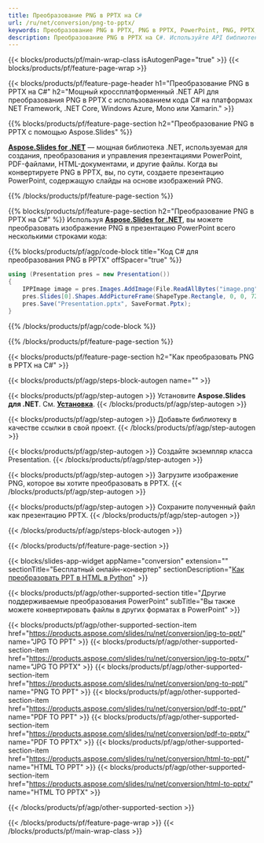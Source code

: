 ```yaml
---
title: Преобразование PNG в PPTX на C#
url: /ru/net/conversion/png-to-pptx/
keywords: Преобразование PNG в PPTX, PNG в PPTX, PowerPoint, PNG, PPTX, C# API, .NET Library
description: Преобразование PNG в PPTX на C#. Используйте API библиотеки .NET для преобразования изображений PNG в PowerPoint
---
```


{{< blocks/products/pf/main-wrap-class isAutogenPage="true" >}}
{{< blocks/products/pf/feature-page-wrap >}}

{{< blocks/products/pf/feature-page-header h1="Преобразование PNG в PPTX на C#" h2="Мощный кроссплатформенный .NET API для преобразования PNG в PPTX с использованием кода C# на платформах NET Framework, .NET Core, Windows Azure, Mono или Xamarin." >}}

{{% blocks/products/pf/feature-page-section h2="Преобразование PNG в PPTX с помощью Aspose.Slides" %}}

[**Aspose.Slides for .NET**](https://products.aspose.com/slides/ru/net/) — мощная библиотека .NET, используемая для создания, преобразования и управления презентациями PowerPoint, PDF-файлами, HTML-документами, и другие файлы. Когда вы конвертируете PNG в PPTX, вы, по сути, создаете презентацию PowerPoint, содержащую слайды на основе изображений PNG.

{{% /blocks/products/pf/feature-page-section %}}


{{% blocks/products/pf/feature-page-section  h2="Преобразование PNG в PPTX на C#" %}}
Используя [**Aspose.Slides for .NET**](https://products.aspose.com/slides/ru/net/), вы можете преобразовать изображение PNG в презентацию PowerPoint всего несколькими строками кода:

{{% blocks/products/pf/agp/code-block title="Код С# для преобразования PNG в PPTX" offSpacer="true" %}}
```cs
using (Presentation pres = new Presentation())
{
    IPPImage image = pres.Images.AddImage(File.ReadAllBytes("image.png"));
    pres.Slides[0].Shapes.AddPictureFrame(ShapeType.Rectangle, 0, 0, 720, 540, image);
    pres.Save("Presentation.pptx", SaveFormat.Pptx);
}
```
{{% /blocks/products/pf/agp/code-block %}}

{{% /blocks/products/pf/feature-page-section %}}




{{< blocks/products/pf/feature-page-section  h2="Как преобразовать PNG в PPTX на C#" >}}


{{< blocks/products/pf/agp/steps-block-autogen name="" >}}


{{< blocks/products/pf/agp/step-autogen >}}
Установите **Aspose.Slides для .NET**. См. [**Установка**](https://docs.aspose.com/slides/net/installation/).
{{< /blocks/products/pf/agp/step-autogen >}}

{{< blocks/products/pf/agp/step-autogen >}}
Добавьте библиотеку в качестве ссылки в свой проект.
{{< /blocks/products/pf/agp/step-autogen >}}

{{< blocks/products/pf/agp/step-autogen >}}
Создайте экземпляр класса Presentation.
{{< /blocks/products/pf/agp/step-autogen >}}

{{< blocks/products/pf/agp/step-autogen >}}
Загрузите изображение PNG, которое вы хотите преобразовать в PPTX.
{{< /blocks/products/pf/agp/step-autogen >}}

{{< blocks/products/pf/agp/step-autogen >}}
Сохраните полученный файл как презентацию PPTX.
{{< /blocks/products/pf/agp/step-autogen >}}


{{< /blocks/products/pf/agp/steps-block-autogen >}}


{{< /blocks/products/pf/feature-page-section >}}




{{< blocks/slides-app-widget  appName="conversion" extension="" sectionTitle="Бесплатный онлайн-конвертер" sectionDescription="[Как преобразовать PPT в HTML в Python](https://products.aspose.com/slides/ru/en/python-net/conversion/ppt-to-html/)" >}}

{{< blocks/products/pf/agp/other-supported-section title="Другие поддерживаемые преобразования PowerPoint" subTitle="Вы также можете конвертировать файлы в других форматах в PowerPoint" >}}

{{< blocks/products/pf/agp/other-supported-section-item href="https://products.aspose.com/slides/ru/net/conversion/jpg-to-ppt/" name="JPG TO PPT" >}}
{{< blocks/products/pf/agp/other-supported-section-item href="https://products.aspose.com/slides/ru/net/conversion/jpg-to-pptx/" name="JPG TO PPTX" >}}
{{< blocks/products/pf/agp/other-supported-section-item href="https://products.aspose.com/slides/ru/net/conversion/png-to-ppt/" name="PNG TO PPT" >}}
{{< blocks/products/pf/agp/other-supported-section-item href="https://products.aspose.com/slides/ru/net/conversion/pdf-to-ppt/" name="PDF TO PPT" >}}
{{< blocks/products/pf/agp/other-supported-section-item href="https://products.aspose.com/slides/ru/net/conversion/pdf-to-pptx/" name="PDF TO PPTX" >}}
{{< blocks/products/pf/agp/other-supported-section-item href="https://products.aspose.com/slides/ru/net/conversion/html-to-ppt/" name="HTML TO PPT" >}}
{{< blocks/products/pf/agp/other-supported-section-item href="https://products.aspose.com/slides/ru/net/conversion/html-to-pptx/" name="HTML TO PPTX" >}}


{{< /blocks/products/pf/agp/other-supported-section >}}

{{< /blocks/products/pf/feature-page-wrap >}}
{{< /blocks/products/pf/main-wrap-class >}}